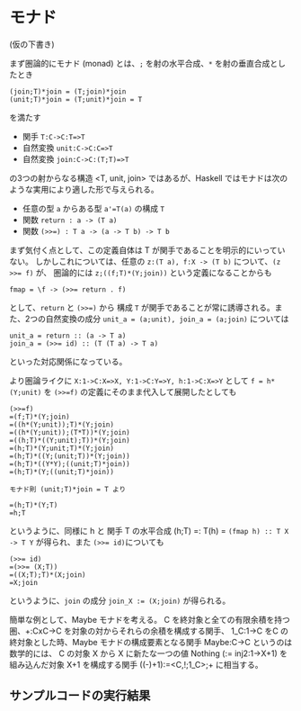 # モナド

(仮の下書き)

まず圏論的にモナド (monad) とは、`;` を射の水平合成、`*` を射の垂直合成としたとき

```
(join;T)*join = (T;join)*join
(unit;T)*join = (T;unit)*join = T
```

を満たす

- 関手 `T:C->C:T=>T`
- 自然変換 `unit:C->C:C=>T`
- 自然変換 `join:C->C:(T;T)=>T`

の3つの射からなる構造 <T, unit, join> ではあるが、Haskell ではモナドは次のような実用により適した形で与えられる。

- 任意の型 `a` からある型 `a'=T(a)` の構成 `T`
- 関数 `return : a -> (T a)`
- 関数 `(>>=) : T a -> (a -> T b) -> T b`

まず気付く点として、この定義自体は T が関手であることを明示的にいっていない。
しかしこれについては、任意の `z:(T a), f:X -> (T b)` について、`(z >>= f)` が、
圏論的には `z;((f;T)*(Y;join))` という定義になることからも

`fmap = \f -> (>>= return . f)`

として、`return` と `(>>=)` から 構成 `T` が関手であることが常に誘導される。また、2つの自然変換の成分 `unit_a = (a;unit), join_a = (a;join)` については

```
unit_a = return :: (a -> T a)
join_a = (>>= id) :: (T (T a) -> T a)
```

といった対応関係になっている。

より圏論ライクに `X:1->C:X=>X, Y:1->C:Y=>Y, h:1->C:X=>Y` として `f = h*(Y;unit)` を `(>>=f)` の定義にそのまま代入して展開したとしても

```
(>>=f)
=(f;T)*(Y;join)
=((h*(Y;unit));T)*(Y;join)
=((h*(Y;unit));(T*T))*(Y;join)
=((h;T)*((Y;unit);T))*(Y;join)
=(h;T)*(Y;unit;T)*(Y;join)
=(h;T)*((Y;(unit;T))*(Y;join))
=(h;T)*((Y*Y);((unit;T)*join))
=(h;T)*(Y;((unit;T)*join))

モナド則 (unit;T)*join = T より

=(h;T)*(Y;T)
=h;T
```

というように、同様に h と 関手 T の水平合成 (h;T) =: T(h) = `(fmap h) :: T X -> T Y` が得られ、また `(>>= id)`についても

```
(>>= id)
=(>>= (X;T))
=((X;T);T)*(X;join)
=X;join
```

というように、`join` の成分 `join_X := (X;join)` が得られる。


簡単な例として、Maybe モナドを考える。
C を終対象と全ての有限余積を持つ圏、+:CxC->C を対象の対からそれらの余積を構成する関手、
1_C:1->C をC の終対象とした時、Maybe モナドの構成要素となる関手 Maybe:C->C というのは数学的には、
C の対象 X から X に新たな一つの値 Nothing (:= inj2:1->X+1) を組み込んだ対象 X+1 を構成する関手 ((-)+1):=<C,!;1_C>;+ に相当する。

## サンプルコードの実行結果
